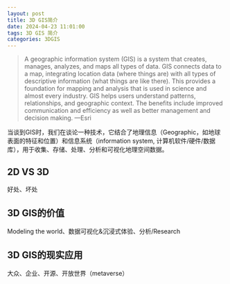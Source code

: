 ```yaml
---
layout: post
title: 3D GIS简介
date: 2024-04-23 11:01:00
tags: 3D GIS 简介
categories: 3DGIS
---
```


> A geographic information system (GIS) is a system that creates, manages, analyzes, and maps all types of data. GIS connects data to a map, integrating location data (where things are) with all types of descriptive information (what things are like there). This provides a foundation for mapping and analysis that is used in science and almost every industry. GIS helps users understand patterns, relationships, and geographic context. The benefits include improved communication and efficiency as well as better management and decision making. 
> —Esri

当谈到GIS时，我们在谈论一种技术，它结合了地理信息（Geographic，如地球表面的特征和位置）和信息系统（information system, 计算机软件/硬件/数据库），用于收集、存储、处理、分析和可视化地理空间数据。


## 2D VS 3D

好处、坏处

## 3D GIS的价值

Modeling the world、数据可视化&沉浸式体验、分析/Research

## 3D GIS的现实应用

大众、企业、开源、开放世界（metaverse）

